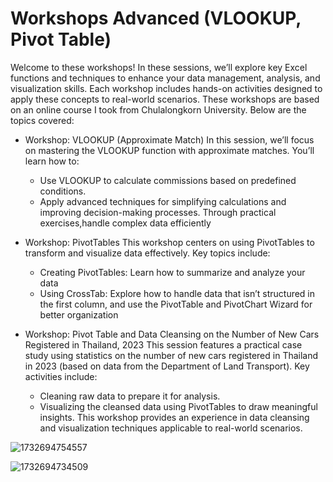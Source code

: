 # Workshops Advanced (VLOOKUP, Pivot Table)
  
  Welcome to these workshops! In these sessions, we’ll explore key Excel functions and techniques to enhance your data management, analysis, and visualization skills. Each workshop includes hands-on activities designed to apply these concepts to real-world scenarios. These workshops are based on an online course I took from Chulalongkorn University.
Below are the topics covered:

- Workshop: VLOOKUP (Approximate Match)
  In this session, we’ll focus on mastering the VLOOKUP function with approximate matches. You’ll learn how to:
  - Use VLOOKUP to calculate commissions based on predefined conditions.
  - Apply advanced techniques for simplifying calculations and improving decision-making processes. Through practical exercises,handle complex data efficiently

- Workshop: PivotTables
  This workshop centers on using PivotTables to transform and visualize data effectively. Key topics include:
  - Creating PivotTables: Learn how to summarize and analyze your data
  - Using CrossTab: Explore how to handle data that isn’t structured in the first column, and use the PivotTable and PivotChart Wizard for better organization

- Workshop: Pivot Table and Data Cleansing on the Number of New Cars Registered in Thailand, 2023
  This session features a practical case study using statistics on the number of new cars registered in Thailand in 2023 (based on data from the Department of Land Transport). Key activities include:
  - Cleaning raw data to prepare it for analysis.
  - Visualizing the cleansed data using PivotTables to draw meaningful insights. This workshop provides an experience in data cleansing and visualization techniques applicable to real-world scenarios.

![1732694754557](https://github.com/user-attachments/assets/05e03fa6-933e-43c7-bde1-da805a217a1b)

![1732694734509](https://github.com/user-attachments/assets/fabec8cb-85bc-48bb-a148-624bd41c0227)
    
